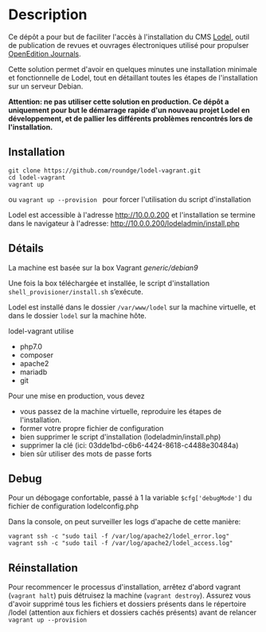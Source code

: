# Description

Ce dépôt a pour but de faciliter l'accès à l'installation du CMS [Lodel](https://github.com/OpenEdition/lodel), outil de publication de revues et ouvrages électroniques utilisé pour propulser [OpenEdition Journals](https://journals.openedition.org/).

Cette solution permet d'avoir en quelques minutes une installation minimale et fonctionnelle de Lodel, tout en détaillant toutes les étapes de l'installation sur un serveur Debian.

**Attention: ne pas utiliser cette solution en production. Ce dépôt a uniquement pour but le démarrage rapide d'un nouveau projet Lodel en développement, et de pallier les différents problèmes rencontrés lors de l'installation.**



## Installation

```
git clone https://github.com/roundge/lodel-vagrant.git
cd lodel-vagrant
vagrant up
```
ou
``vagrant up --provision ``
pour forcer l'utilisation du script d'installation

Lodel est accessible à l'adresse http://10.0.0.200
et l'installation se termine dans le navigateur à l'adresse: http://10.0.0.200/lodeladmin/install.php


## Détails

La machine est basée sur la box Vagrant *generic/debian9*

Une fois la box téléchargée et installée, le script d'installation `shell_provisioner/install.sh` s’exécute.

Lodel est installé dans le dossier `/var/www/lodel` sur la machine virtuelle,
et dans le dossier `lodel` sur la machine hôte.

lodel-vagrant utilise
- php7.0
- composer
- apache2
- mariadb
- git

Pour une mise en production, vous devez
- vous passez de la machine virtuelle, reproduire les étapes de l'installation.
- former votre propre fichier de configuration
- bien supprimer le script d'installation (lodeladmin/install.php)
- supprimer la clé (ici: 03dde1bd-c6b6-4424-8618-c4488e30484a)
- bien sûr utiliser des mots de passe forts



## Debug
Pour un débogage confortable, passé à 1 la variable `$cfg['debugMode']` du fichier de configuration lodelconfig.php

Dans la console, on peut surveiller les logs d'apache de cette manière:
```
vagrant ssh -c "sudo tail -f /var/log/apache2/lodel_error.log"
vagrant ssh -c "sudo tail -f /var/log/apache2/lodel_access.log"
```


## Réinstallation
Pour recommencer le processus d'installation, arrêtez d'abord vagrant (`vagrant halt`) puis détruisez la machine (`vagrant destroy`).
Assurez vous d'avoir supprimé tous les fichiers et dossiers présents dans le répertoire /lodel (attention aux fichiers et dossiers cachés présents) avant de relancer `vagrant up --provision`
